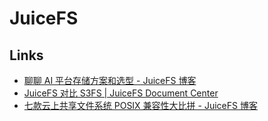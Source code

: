 # JuiceFS

## Links

* [聊聊 AI 平台存储方案和选型 - JuiceFS 博客](https://juicefs.com/zh-cn/blog/solutions/ai-platform-storage-scheme-and-model-selection)
* [JuiceFS 对比 S3FS | JuiceFS Document Center](https://juicefs.com/docs/zh/community/comparison/juicefs_vs_s3fs/)
* [七款云上共享文件系统 POSIX 兼容性大比拼 - JuiceFS 博客](https://juicefs.com/zh-cn/blog/engineering/posix-compatibility-comparison-among-four-file-system-on-the-cloud)
